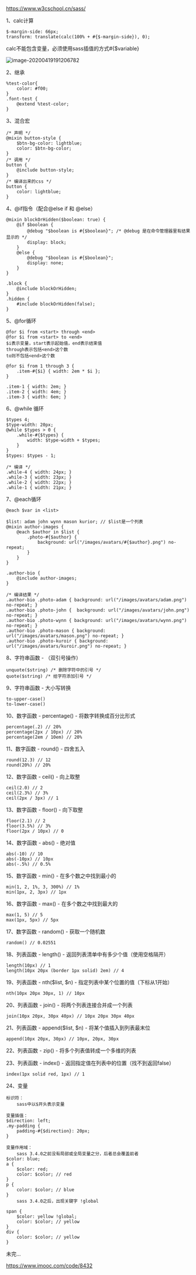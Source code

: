 https://www.w3cschool.cn/sass/

1、calc计算

```
$-margin-side: 66px;
transform: translate(calc(100% + #{$-margin-side}), 0);
```

calc不能包含变量，必须使用sass插值的方式#{$variable}

![image-20200419191206782](C:\Users\asus\AppData\Roaming\Typora\typora-user-images\image-20200419191206782.png)

2、继承

```
%test-color{
	color: #f00;
}
.font-test {
	@extend %test-color;
}
```

3、混合宏

```
/* 声明 */
@mixin button-style {
	$btn-bg-color: lightblue;
	color: $btn-bg-color;
}
/* 调用 */
button {
	@include button-style;
}
/* 编译出来的css */
button {
	color: lightblue;
}
```

4、@if指令（配合@else if 和 @else）

```
@mixin blockOrHidden($boolean: true) {
	@if $boolean {
		@debug "$boolean is #{$boolean}"; /* @debug 是在命令管理器里有结果显示的 */
		display: block;
	}
	@else {
		@debug "$boolean is #{$boolean}";
		display: none;
	}
}

.block {
	@include blockOrHidden;
}
.hidden {
	#include blockOrHidden(false);
}
```

5、@for循环

```
@for $i from <start> through <end>
@for $i from <start> to <end>
$i表示变量，start表示起始值，end表示结束值
through表示包括<end>这个数
to则不包括<end>这个数

@for $i from 1 through 3 {
	.item-#{$i} { width: 2em * $i };
}

.item-1 { width: 2em; }
.item-2 { width: 4em; }
.item-3 { width: 6em; }
```

6、@while 循环

```
$types 4;
$type-width: 20px;
@while $types > 0 {
	.while-#{$types} {
		width: $type-width + $types;
	}
}
$types: $types - 1;

/* 编译 */
.while-4 { width: 24px; }
.while-3 { width: 23px; }
.while-2 { width: 22px; }
.while-1 { width: 21px; }
```

7、@each循环

```
@each $var in <list>

$list: adam john wynn mason kurior; // $list是一个列表
@mixin author-images {
	@each $author in $list {
		.photo-#{$author} {
			background: url("/images/avatars/#{$author}.png") no-repeat;
		}
	}
}

.author-bio {
	@include author-images;
}

/* 编译结果 */
.author-bio .photo-adam { background: url("/images/avatars/adam.png") no-repeat; }
.author-bio .photo-john {  background: url("/images/avatars/john.png") no-repeat; }
.author-bio .photo-wynn { background: url("/images/avatars/wynn.png") no-repeat; }
.author-bio .photo-mason { background: url("/images/avatars/mason.png") no-repeat; }
.author-bio .photo-kuroir { background: url("/images/avatars/kuroir.png") no-repeat; }
```

8、字符串函数 - （双引号操作）

```
unquote($string) /* 删除字符中的引号 */
quote($string) /* 给字符添加引号 */
```

9、字符串函数 - 大小写转换

```
to-upper-case()
to-lower-case()
```

10、数字函数 - percentage() - 将数字转换成百分比形式

```
percentage(.2) // 20%
percentage(2px / 10px) // 20%
percentage(2em / 10em) // 20%
```

11、数字函数 - round() - 四舍五入

```
round(12.3) // 12
round(20%) // 20%
```

12、数字函数 - ceil() - 向上取整

```
ceil(2.0) // 2
ceil(2.3%) // 3%
ceil(2px / 3px) // 1
```

13、数字函数 - floor() - 向下取整

```
floor(2.1) // 2
floor(3.5%) // 3%
floor(2px / 10px) // 0
```

14、数字函数 - abs() - 绝对值

```
abs(-10) // 10
abs(-10px) // 10px
abs(-.5%) // 0.5%
```

15、数字函数 - min()  - 在多个数之中找到最小的

```
min(1, 2, 1%, 3, 300%) // 1%
min(1px, 2, 3px) // 1px
```

16、数字函数 - max() - 在多个数之中找到最大的

```
max(1, 5) // 5
max(1px, 5px) // 5px
```

17、数字函数 - random() - 获取一个随机数

```
random() // 0.02551
```

18、列表函数 - length() - 返回列表清单中有多少个值（使用空格隔开）

```
length(10px) // 1
length(10px 20px (border 1px solid) 2em) // 4
```

19、列表函数 - nth($list, $n) - 指定列表中某个位置的值（下标从1开始）

```
nth(10px 20px 30px, 1) // 10px
```

20、列表函数 - join() - 将两个列表连接合并成一个列表

```
join(10px 20px, 30px 40px) // 10px 20px 30px 40px
```

21、列表函数 - append($list, $n) - 将某个值插入到列表最末位

```
append(10px 20px, 30px) // 10px, 20px, 30px
```

22、列表函数 - zip() - 将多个列表值转成一个多维的列表

23、列表函数 - index() - 返回指定值在列表中的位置（找不到返回false）

```
index(1px solid red, 1px) // 1
```

24、变量

```
标识符：
	sass中以$开头表示变量
	
变量插值：
$direction: left;
.my-padding {
	padding-#{$direction}: 20px;
}

变量作用域：
	sass 3.4.0之前没有局部或全局变量之分，后者总会覆盖前者
$color: blue;
a {
	$color: red;
	color: $color; // red
}
p {
	color: $color; // blue
}
	sass 3.4.0之后，出现关键字 !global

span {
	$color: yellow !global;
	color: $color; // yellow
}
div {
	color: $color; // yellow
}
```

未完...

https://www.imooc.com/code/8432